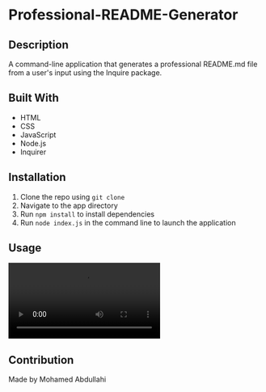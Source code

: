 # Professional-README-Generator
## Description

A command-line application that generates a professional README.md file from a user's input using the Inquire package.

## Built With

- HTML
- CSS
- JavaScript
- Node.js
- Inquirer

## Installation

1. Clone the repo using `git clone`
2. Navigate to the app directory
3. Run `npm install` to install dependencies
4. Run `node index.js` in the command line to launch the application

## Usage

![Video demonstration of how to use the app](media/professional-README-generator.mp4)

## Contribution

Made by Mohamed Abdullahi